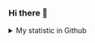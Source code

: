 ### Hi there 👋

<details>
    <summary>My statistic in Github</summary>
<div>

<img height="154" src="https://github-readme-stats.vercel.app/api?username=kendinikertenkelebek&count_private=true&theme=github_dark&hide_border=true&show_icons=true&include_all_commits=true&hide_rank=false&custom_title=Activity%20On%20GitHub" />
  
<img height="154" src="https://github-readme-stats.vercel.app/api/top-langs/?username=kendinikertenkelebek&layout=compact&theme=github_dark&&langs_count=10&hide_border=true&custom_title=Repository's%20Composition%20Languages" />
</div>
</details>
